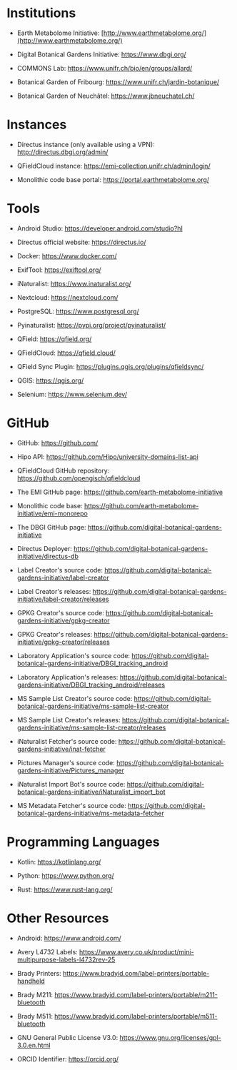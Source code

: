 # Institutions
- Earth Metabolome Initiative: [http://www.earthmetabolome.org/](http://www.earthmetabolome.org/)

- Digital Botanical Gardens Initiative: https://www.dbgi.org/

- COMMONS Lab: https://www.unifr.ch/bio/en/groups/allard/

- Botanical Garden of Fribourg: https://www.unifr.ch/jardin-botanique/

- Botanical Garden of Neuchâtel: https://www.jbneuchatel.ch/

# Instances
- Directus instance (only available using a VPN): http://directus.dbgi.org/admin/

- QFieldCloud instance: https://emi-collection.unifr.ch/admin/login/

- Monolithic code base portal: https://portal.earthmetabolome.org/

# Tools
- Android Studio: https://developer.android.com/studio?hl

- Directus official website: https://directus.io/

- Docker: https://www.docker.com/

- ExifTool: https://exiftool.org/

- iNaturalist: https://www.inaturalist.org/

- Nextcloud: https://nextcloud.com/

- PostgreSQL: https://www.postgresql.org/

- Pyinaturalist: https://pypi.org/project/pyinaturalist/

- QField: https://qfield.org/

- QFieldCloud: https://qfield.cloud/

- QField Sync Plugin: https://plugins.qgis.org/plugins/qfieldsync/

- QGIS: https://qgis.org/

- Selenium: https://www.selenium.dev/

# GitHub
- GitHub: https://github.com/

- Hipo API: https://github.com/Hipo/university-domains-list-api

- QFieldCloud GitHub repository: https://github.com/opengisch/qfieldcloud

- The EMI GitHub page: https://github.com/earth-metabolome-initiative

- Monolithic code base: https://github.com/earth-metabolome-initiative/emi-monorepo

- The DBGI GitHub page: https://github.com/digital-botanical-gardens-initiative

- Directus Deployer: https://github.com/digital-botanical-gardens-initiative/directus-db

- Label Creator's source code: https://github.com/digital-botanical-gardens-initiative/label-creator

- Label Creator's releases: https://github.com/digital-botanical-gardens-initiative/label-creator/releases

- GPKG Creator's source code: https://github.com/digital-botanical-gardens-initiative/gpkg-creator

- GPKG Creator's releases: https://github.com/digital-botanical-gardens-initiative/gpkg-creator/releases

- Laboratory Application's source code: https://github.com/digital-botanical-gardens-initiative/DBGI_tracking_android

- Laboratory Application's releases: https://github.com/digital-botanical-gardens-initiative/DBGI_tracking_android/releases

- MS Sample List Creator's source code: https://github.com/digital-botanical-gardens-initiative/ms-sample-list-creator

- MS Sample List Creator's releases: https://github.com/digital-botanical-gardens-initiative/ms-sample-list-creator/releases

- iNaturalist Fetcher's source code: https://github.com/digital-botanical-gardens-initiative/inat-fetcher

- Pictures Manager's source code: https://github.com/digital-botanical-gardens-initiative/Pictures_manager

- iNaturalist Import Bot's source code: https://github.com/digital-botanical-gardens-initiative/iNaturalist_import_bot

- MS Metadata Fetcher's source code: https://github.com/digital-botanical-gardens-initiative/ms-metadata-fetcher

# Programming Languages
- Kotlin: https://kotlinlang.org/

- Python: https://www.python.org/

- Rust: https://www.rust-lang.org/

# Other Resources
- Android: https://www.android.com/

- Avery L4732 Labels: https://www.avery.co.uk/product/mini-multipurpose-labels-l4732rev-25

- Brady Printers: https://www.bradyid.com/label-printers/portable-handheld

- Brady M211: https://www.bradyid.com/label-printers/portable/m211-bluetooth

- Brady M511: https://www.bradyid.com/label-printers/portable/m511-bluetooth

- GNU General Public License V3.0: https://www.gnu.org/licenses/gpl-3.0.en.html

- ORCID Identifier: https://orcid.org/



